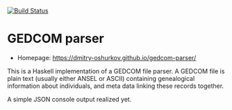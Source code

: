 [![Build Status](https://travis-ci.org/dmitry-oshurkov/gedcom-parser.svg?branch=master)](https://travis-ci.org/dmitry-oshurkov/gedcom-parser)

GEDCOM parser
=======================

* Homepage: https://dmitry-oshurkov.github.io/gedcom-parser/

This is a Haskell implementation of a GEDCOM file parser.
A GEDCOM file is plain text (usually either ANSEL or ASCII) containing genealogical information about individuals, and meta data linking these records together.

A simple JSON console output realized yet.
